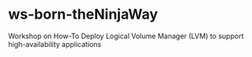 # ws-born-theNinjaWay
Workshop on How-To Deploy Logical Volume Manager (LVM) to support high-availability applications
